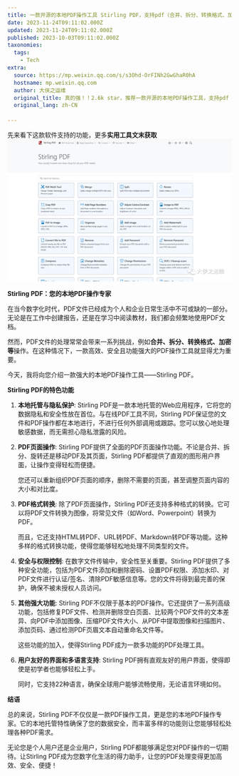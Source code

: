 ```yaml
---
title: 一款开源的本地PDF操作工具 Stirling PDF，支持pdf（合并、拆分、转换格式、加密等）
date: 2023-11-24T09:11:02.000Z
updated: 2023-11-24T09:11:02.000Z
published: 2023-10-03T09:11:02.000Z
taxonomies:
  tags:
    - Tech
extra:
  source: https://mp.weixin.qq.com/s/s3Ohd-OrFINh2GwGhaR0hA
  hostname: mp.weixin.qq.com
  author: 大侠之运维
  original_title: 真的强！！2.6k star，推荐一款开源的本地PDF操作工具，支持pdf（合并、拆分、转换格式、加密等）
  original_lang: zh-CN

---
```



先来看下这款软件支持的功能，更多**实用工具文末获取**![Image](640.1.png)

**Stirling PDF：您的本地PDF操作专家**

在当今数字化时代，PDF文件已经成为个人和企业日常生活中不可或缺的一部分。无论是在工作中创建报告，还是在学习中阅读教材，我们都会频繁地使用PDF文档。

然而，PDF文件的处理常常会带来一系列挑战，例如**合并、拆分、转换格式、加密等**操作。在这种情况下，一款高效、安全且功能强大的PDF操作工具就显得尤为重要。

今天，我将向您介绍一款强大的本地PDF操作工具——Stirling PDF。

**Stirling PDF的特色功能**

1.  **本地托管与隐私保护**: Stirling PDF是一款本地托管的Web应用程序，它将您的数据隐私和安全性放在首位。与在线PDF工具不同，Stirling PDF保证您的文件和PDF操作都在本地进行，不进行任何外部调用或跟踪。您可以放心地处理敏感数据，而无需担心隐私泄露的风险。
    
2.  **PDF页面操作**: Stirling PDF提供了全面的PDF页面操作功能。不论是合并、拆分、旋转还是移动PDF及其页面，Stirling PDF都提供了直观的图形用户界面，让操作变得轻松而便捷。
    
    您还可以重新组织PDF页面的顺序，删除不需要的页面，甚至调整页面内容的大小和对比度。
    
3.  **PDF格式转换**: 除了PDF页面操作，Stirling PDF还支持多种格式的转换。它可以将PDF文件转换为图像，将常见文件（如Word、Powerpoint）转换为PDF。
    
    而且，它还支持HTML转PDF、URL转PDF、Markdown转PDF等功能。这种多样的格式转换功能，使得您能够轻松地处理不同类型的文件。
    
4.  **安全与权限控制**: 在数字文件传输中，安全性至关重要。Stirling PDF提供了多种安全功能，包括为PDF文件添加和删除密码、设置PDF权限、添加水印、对PDF文件进行认证/签名、清除PDF敏感信息等。您的文件将得到最完善的保护，确保不被未授权人员访问。
    
5.  **其他强大功能**: Stirling PDF不仅限于基本的PDF操作。它还提供了一系列高级功能，包括修复PDF文件、检测并删除空白页面、比较两个PDF文件的文本差异、向PDF中添加图像、压缩PDF文件大小、从PDF中提取图像和扫描图片、添加页码、通过检测PDF页眉文本自动重命名文件等。
    
    这些功能的加入，使得Stirling PDF成为一款多功能的PDF处理工具。
    
6.  **用户友好的界面和多语言支持**: Stirling PDF拥有直观友好的用户界面，使得即使是初学者也能够轻松上手。
    
    同时，它支持22种语言，确保全球用户能够流畅使用，无论语言环境如何。
    

**结语**

总的来说，Stirling PDF不仅仅是一款PDF操作工具，更是您的本地PDF操作专家。它的本地托管特性确保了您的数据安全，而丰富多样的功能则让您能够轻松处理各种PDF需求。

无论您是个人用户还是企业用户，Stirling PDF都能够满足您对PDF操作的一切期待。让Stirling PDF成为您数字化生活的得力助手，让您的PDF处理变得更加高效、安全、便捷！
